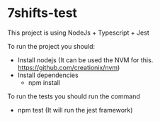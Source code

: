 # 7shifts-test
This project is using NodeJs + Typescript + Jest

To run the project you should:

 - Install nodejs (It can be used the NVM for this. https://github.com/creationix/nvm)
 - Install dependencies
    - npm install
 
To run the tests
  you should run the command
   - npm test (It will run the jest framework)